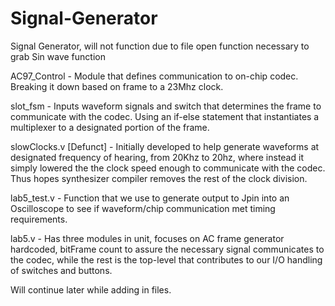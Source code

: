 # Signal-Generator
Signal Generator, will not function due to file open function necessary to grab Sin wave function


AC97_Control - Module that defines communication to on-chip codec. Breaking it down based on frame to a 23Mhz clock.

slot_fsm - Inputs waveform signals and switch that determines the frame to communicate with the codec. Using an if-else statement that instantiates a multiplexer
            to a designated portion of the frame.

slowClocks.v [Defunct] - Initially developed to help generate waveforms at designated frequency of hearing, from 20Khz to 20hz, where instead it simply lowered the
                          the clock speed enough to communicate with the codec. Thus hopes synthesizer compiler removes the rest of the
                          clock division.


lab5_test.v - Function that we use to generate output to Jpin into an Oscilloscope to see if waveform/chip communication met timing requirements. 

lab5.v - Has three modules in unit, focuses on AC frame generator hardcoded, bitFrame count to assure the necessary signal communicates to the codec,
         while the rest is the top-level that contributes to our I/O handling of switches and buttons.
         
Will continue later while adding in files.

